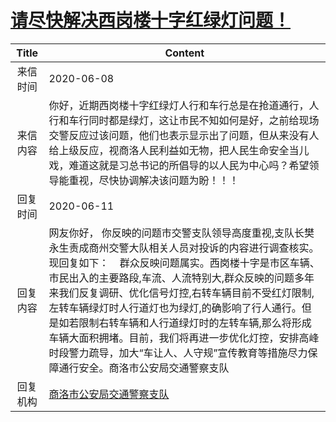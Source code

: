 # <a href="http://www.shangluo.gov.cn/zmhd/ldxxxx.jsp?urltype=leadermail.LeaderMailContentUrl&wbtreeid=1112&leadermailid=6001">请尽快解决西岗楼十字红绿灯问题！</a>
| Title |                                                                                                                                   Content                                                                                                                                    |
|:-----:|------------------------------------------------------------------------------------------------------------------------------------------------------------------------------------------------------------------------------------------------------------------------------|
| 来信时间  | 2020-06-08                                                                                                                                                                                                                                                                   |
| 来信内容  | 你好，近期西岗楼十字红绿灯人行和车行总是在抢道通行，人行和车行同时都是绿灯，这让市民不知如何是好，之前给现场交警反应过该问题，他们也表示显示出了问题，但从来没有人给上级反应，视商洛人民利益如无物，把人民生命安全当儿戏，难道这就是习总书记的所倡导的以人民为中心吗？希望领导能重视，尽快协调解决该问题为盼！！！                                                                                                                    |
| 回复时间  | 2020-06-11                                                                                                                                                                                                                                                                   |
| 回复内容  | 网友你好， 你反映的问题市交警支队领导高度重视,支队长樊永生责成商州交警大队相关人员对投诉的内容进行调查核实。现回复如下：    群众反映问题属实。西岗楼十字是市区车辆、市民出入的主要路段,车流、人流特别大,群众反映的问题多年来我们反复调研、优化信号灯控,右转车辆目前不受红灯限制,左转车辆绿灯时人行道灯也为绿灯,的确影响了行人通行。但是如若限制右转车辆和人行道绿灯时的左转车辆,那么将形成车辆大面积拥堵。目前，我们将再进一步优化灯控，安排高峰时段警力疏导，加大“车让人、人守规”宣传教育等措施尽力保障通行安全。商洛市公安局交通警察支队 |
| 回复机构  | <a href="../../category/agencies/商洛市公安局交通警察支队.md">商洛市公安局交通警察支队</a>                                                                                                                                                                                                           |